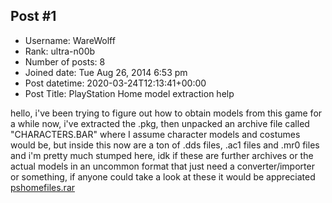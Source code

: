 ## Post #1
- Username: WareWolff
- Rank: ultra-n00b
- Number of posts: 8
- Joined date: Tue Aug 26, 2014 6:53 pm
- Post datetime: 2020-03-24T12:13:41+00:00
- Post Title: PlayStation Home model extraction help

hello, i've been trying to figure out how to obtain models from this game for a while now, i've extracted the .pkg, then unpacked an archive file called "CHARACTERS.BAR" where I assume character models and costumes would be, but inside this now are a ton of .dds files, .ac1 files and .mr0 files and i'm pretty much stumped here, idk if these are further archives or the actual models in an uncommon format that just need a converter/importer or something, if anyone could take a look at these it would be appreciated
[pshomefiles.rar](https://xentaxbackup.github.io/file/17793_pshomefiles.rar)
